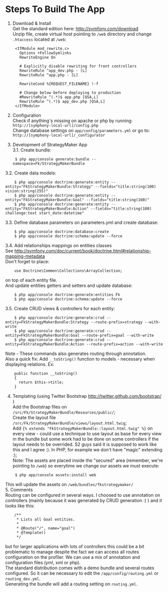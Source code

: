 Steps To Build The App
======================

1. Download & Install  
Get the standard edition here: http://symfony.com/download  
Unzip file, create virtual host pointing to `/web` directory and change `.htaccess` located at `/web`:

        <IfModule mod_rewrite.c>
          Options +FollowSymlinks
          RewriteEngine On

          # Explicitly disable rewriting for front controllers
          RewriteRule ^app_dev.php - [L]
          RewriteRule ^app.php - [L]

          RewriteCond %{REQUEST_FILENAME} !-f  

          # Change below before deploying to production
          #RewriteRule ^(.*)$ app.php [QSA,L]
          RewriteRule ^(.*)$ app_dev.php [QSA,L]
        </IfModule>

2. Configuration  
Check if anything's missing on apache or php by running: `http://[symphony-local-url]/config.php`  
Change database settings on `app/config/parameters.yml` or go to: `http://[symphony-local-url]/_configurator`  

3. Development of StrategyMaker App  
3.1. Create bundle:

        $ php app/console generate:bundle --namespace=Fk/StrategyMakerBundle  
3.2. Create data models:

        $ php app/console doctrine:generate:entity --entity="FkStrategyMakerBundle:Strategy" --fields="title:string(100) vision:string(255)"
        $ php app/console doctrine:generate:entity --entity="FkStrategyMakerBundle:Goal" --fields="title:string(100)"
        $ php app/console doctrine:generate:entity --entity="FkStrategyMakerBundle:Action" --fields="title:string(100) challenge:text start_date:datetime"  
3.3. Define database parameters on parameters.yml and create database:

        $ php app/console doctrine:database:create
        $ php app/console doctrine:schema:update --force  
3.4. Add relationships mappings on entities classes  
See http://symfony.com/doc/current/book/doctrine.html#relationship-mapping-metadata  
Don't forget to place:

        use Doctrine\Common\Collections\ArrayCollection;  
on top of each entity file.  
And update entities getters and setters and update database:

        $ php app/console doctrine:generate:entities Fk
        $ php app/console doctrine:schema:update --force  
3.5. Create CRUD views & controllers for each entity:

	    $ php app/console doctrine:generate:crud --entity=FkStrategyMakerBundle:Strategy --route-prefix=strategy --with-write  
	    $ php app/console doctrine:generate:crud --entity=FkStrategyMakerBundle:Goal --route-prefix=goal --with-write  
	    $ php app/console doctrine:generate:crud --entity=FkStrategyMakerBundle:Action --route-prefix=action --with-write  
Note - These commands also generates routing through annotation.  
Also a quick fix: Add `__toString()` function to models - necessary when displaying relations. Ex:

        public function __toString()
        {
          return $this->title;
        }  
4. Templating (using Twitter Bootstrap http://twitter.github.com/bootstrap/ )  
Add the Bootstrap files on `/src/Fk/StrategyMakerBundle/Resources/public/`;  
Create the layout file `/src/Fk/StrategyMakerBundle/views/layout.html.twig`;  
Add `{% extends "FkStrategyMakerBundle::layout.html.twig" %}` on every view - could use a technique to use layout as base for every view in the bundle but some work had to be done on some controllers if the layout needs to be overrided. S2 guys said it is supposed to work like this and I agree :). In PHP, for example we don't have "magic" extending :);  
Note: The assets are placed inside the "secured" area (remember, we're pointing to `/web`) so everytime we change our assets we must execute:

        $ php app/console assets:install web  
This will update the assets on `/web/bundles/fkstrategymaker/`  
5. Comments  
Routing can be configured in several ways. I choosed to use annotation on controllers (mainly because it was generated by CRUD generation :) ) and it looks like this:

        /**
         * Lists all Goal entities.
         *
         * @Route("/", name="goal")
         * @Template()
         */  
but for larger applications with lots of controllers this could be a bit problematic to manage despite the fact we can access all routes configuration on the profiler. We can use a mix of annotation and configuration files (yml, xml or php).  
The standard distribution comes with a demo bundle and several routes configured. So it can be necessary to edit the `/app/config/routing.yml` or `routing_dev.yml`.  
Generating the bundle will add a routing setting on `routing.yml`.